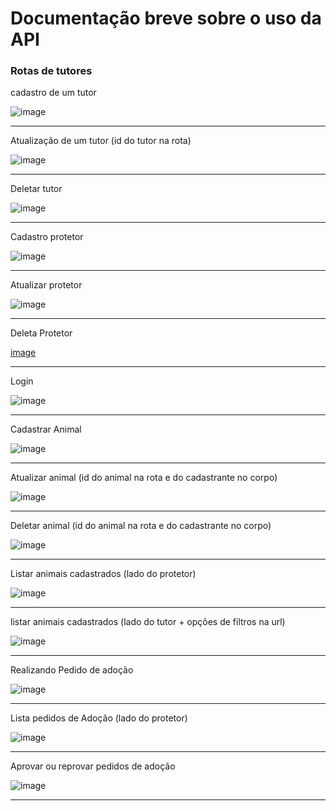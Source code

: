 <h1>Documentação breve sobre o uso da API</h1>

<h3>Rotas de tutores</h3>

<p>cadastro de um tutor</p>

![image](https://github.com/user-attachments/assets/2a2fe615-8ecd-4547-9609-84236df8104c)
<hr>

<p>Atualização de um tutor (id do tutor na rota)</p>

![image](https://github.com/user-attachments/assets/c50a374b-a0db-4e70-8e6f-7df151ca5f86)
<hr>

<p>Deletar tutor</p>

![image](https://github.com/user-attachments/assets/a37118fb-b22e-40e4-ac11-0788939e0ded)
<hr>

<p>Cadastro protetor</p>

![image](https://github.com/user-attachments/assets/50207090-fa74-4955-b40c-32a50ac3d3d2)
<hr>

<p>Atualizar protetor</p>

![image](https://github.com/user-attachments/assets/4a1cab7f-faf8-4db1-9e48-196662db3d13)
<hr>

<p>Deleta Protetor</p>

[image](https://github.com/user-attachments/assets/e36f2878-87cb-463f-aef4-7a6355239d67)
<hr>

<p>Login</p>

![image](https://github.com/user-attachments/assets/6f5ce255-d09e-4f0f-a46b-46030b8cdc85)
<hr>

<p>Cadastrar Animal</p>

![image](https://github.com/user-attachments/assets/8a83bb3b-38f5-4241-837a-597d899aa2f5)
<hr>

<p>Atualizar animal (id do animal na rota e do cadastrante no corpo)</p>

![image](https://github.com/user-attachments/assets/9c218f30-0e1a-4dbc-87fb-d20c2cb741b4)
<hr>

<p>Deletar animal (id do animal na rota e do cadastrante no corpo)</p>

![image](https://github.com/user-attachments/assets/1533f895-0893-4ee3-97a2-24a55d75710b)
<hr

<p>Listar animais cadastrados (lado do protetor)</p>

![image](https://github.com/user-attachments/assets/78616494-e8c5-4257-853d-0a9315daf673)
<hr>

<p>listar animais cadastrados (lado do tutor + opções de filtros na url)</p>

![image](https://github.com/user-attachments/assets/ab7ff656-4360-4b5f-9ae4-1d8d7514f817)
<hr>

<p>Realizando Pedido de adoção</p>

![image](https://github.com/user-attachments/assets/c688a0a0-8bba-4617-9ca4-0aa6443fd3da)
<hr>

<p>Lista pedidos de Adoção (lado do protetor)</p>

![image](https://github.com/user-attachments/assets/1ea27ba7-f952-4d7b-b16d-1e8d336cae47)
<hr>

<p>Aprovar ou reprovar pedidos de adoção</p>

![image](https://github.com/user-attachments/assets/517e6c47-b04d-4de4-a955-4d15a9d06a3c)
<hr>











